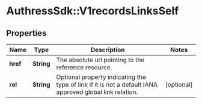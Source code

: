 # AuthressSdk::V1recordsLinksSelf

## Properties
Name | Type | Description | Notes
------------ | ------------- | ------------- | -------------
**href** | **String** | The absolute url pointing to the reference resource. | 
**rel** | **String** | Optional property indicating the type of link if it is not a default IANA approved global link relation. | [optional] 

